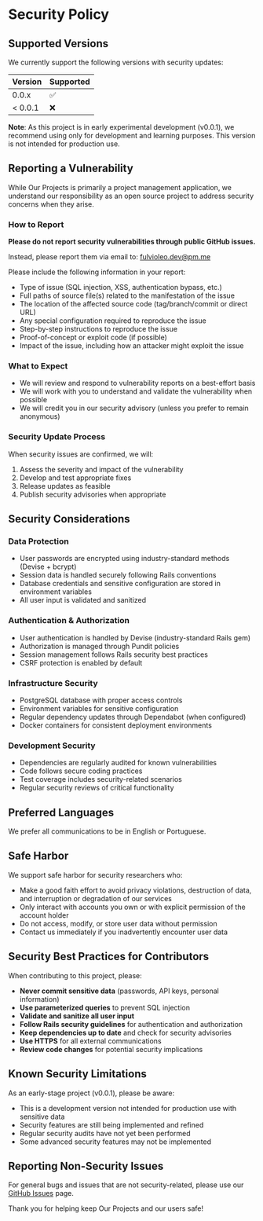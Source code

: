 # Security Policy

## Supported Versions

We currently support the following versions with security updates:

| Version | Supported          |
| ------- | ------------------ |
| 0.0.x   | :white_check_mark: |
| < 0.0.1 | :x:                |

**Note**: As this project is in early experimental development (v0.0.1), we recommend using only for development and learning purposes. This version is not intended for production use.

## Reporting a Vulnerability

While Our Projects is primarily a project management application, we understand our responsibility as an open source project to address security concerns when they arise.

### How to Report

**Please do not report security vulnerabilities through public GitHub issues.**

Instead, please report them via email to: fulvioleo.dev@pm.me

Please include the following information in your report:
- Type of issue (SQL injection, XSS, authentication bypass, etc.)
- Full paths of source file(s) related to the manifestation of the issue
- The location of the affected source code (tag/branch/commit or direct URL)
- Any special configuration required to reproduce the issue
- Step-by-step instructions to reproduce the issue
- Proof-of-concept or exploit code (if possible)
- Impact of the issue, including how an attacker might exploit the issue

### What to Expect

- We will review and respond to vulnerability reports on a best-effort basis
- We will work with you to understand and validate the vulnerability when possible
- We will credit you in our security advisory (unless you prefer to remain anonymous)

### Security Update Process

When security issues are confirmed, we will:
1. Assess the severity and impact of the vulnerability
2. Develop and test appropriate fixes
3. Release updates as feasible
4. Publish security advisories when appropriate

## Security Considerations

### Data Protection

- User passwords are encrypted using industry-standard methods (Devise + bcrypt)
- Session data is handled securely following Rails conventions
- Database credentials and sensitive configuration are stored in environment variables
- All user input is validated and sanitized

### Authentication & Authorization

- User authentication is handled by Devise (industry-standard Rails gem)
- Authorization is managed through Pundit policies
- Session management follows Rails security best practices
- CSRF protection is enabled by default

### Infrastructure Security

- PostgreSQL database with proper access controls
- Environment variables for sensitive configuration
- Regular dependency updates through Dependabot (when configured)
- Docker containers for consistent deployment environments

### Development Security

- Dependencies are regularly audited for known vulnerabilities
- Code follows secure coding practices
- Test coverage includes security-related scenarios
- Regular security reviews of critical functionality

## Preferred Languages

We prefer all communications to be in English or Portuguese.

## Safe Harbor

We support safe harbor for security researchers who:
- Make a good faith effort to avoid privacy violations, destruction of data, and interruption or degradation of our services
- Only interact with accounts you own or with explicit permission of the account holder
- Do not access, modify, or store user data without permission
- Contact us immediately if you inadvertently encounter user data

## Security Best Practices for Contributors

When contributing to this project, please:

- **Never commit sensitive data** (passwords, API keys, personal information)
- **Use parameterized queries** to prevent SQL injection
- **Validate and sanitize all user input**
- **Follow Rails security guidelines** for authentication and authorization
- **Keep dependencies up to date** and check for security advisories
- **Use HTTPS** for all external communications
- **Review code changes** for potential security implications

## Known Security Limitations

As an early-stage project (v0.0.1), please be aware:

- This is a development version not intended for production use with sensitive data
- Security features are still being implemented and refined
- Regular security audits have not yet been performed
- Some advanced security features may not be implemented

## Reporting Non-Security Issues

For general bugs and issues that are not security-related, please use our [GitHub Issues](https://github.com/Penfore/our_projects/issues) page.

Thank you for helping keep Our Projects and our users safe!
